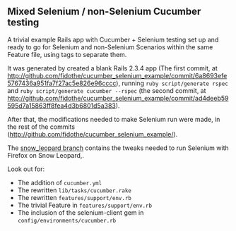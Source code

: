 Mixed Selenium / non-Selenium Cucumber testing
----------------------------------------------

A trivial example Rails app with Cucumber + Selenium testing set up and ready to go for Selenium and non-Selenium Scenarios within the same Feature file, using tags to separate them.

It was generated by created a blank Rails 2.3.4 app (The first commit, at <http://github.com/fidothe/cucumber_selenium_example/commit/6a8693efe5767436a951fa7f27ac5e826e96cccc>), running 
`ruby script/generate rspec` and `ruby script/generate cucumber --rspec` 
(the second commit, at <http://github.com/fidothe/cucumber_selenium_example/commit/ad4deeb59595d7a15863ff8fea4d3b6801d5a383>).

After that, the modifications needed to make Selenium run were made, in the rest of the commits (<http://github.com/fidothe/cucumber_selenium_example/>).

The [snow_leopard branch](http://github.com/fidothe/cucumber_selenium_example/tree/snow_leopard) contains the tweaks needed to run Selenium with Firefox on Snow Leopard,.

Look out for:

* The addition of `cucumber.yml`
* The rewritten `lib/tasks/cucumber.rake`
* The rewritten `features/support/env.rb`
* The trivial Feature in `features/support/env.rb`
* The inclusion of the selenium-client gem in `config/environments/cucumber.rb`